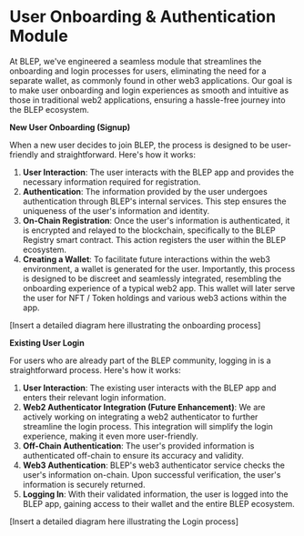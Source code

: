 # User Onboarding & Authentication Module

At BLEP, we've engineered a seamless module that streamlines the onboarding and login processes for users, eliminating the need for a separate wallet, as commonly found in other web3 applications. Our goal is to make user onboarding and login experiences as smooth and intuitive as those in traditional web2 applications, ensuring a hassle-free journey into the BLEP ecosystem.

**New User Onboarding (Signup)**

When a new user decides to join BLEP, the process is designed to be user-friendly and straightforward. Here's how it works:

1. **User Interaction**: The user interacts with the BLEP app and provides the necessary information required for registration.
2. **Authentication**: The information provided by the user undergoes authentication through BLEP's internal services. This step ensures the uniqueness of the user's information and identity.
3. **On-Chain Registration**: Once the user's information is authenticated, it is encrypted and relayed to the blockchain, specifically to the BLEP Registry smart contract. This action registers the user within the BLEP ecosystem.
4. **Creating a Wallet**: To facilitate future interactions within the web3 environment, a wallet is generated for the user. Importantly, this process is designed to be discreet and seamlessly integrated, resembling the onboarding experience of a typical web2 app. This wallet will later serve the user for NFT / Token holdings and various web3 actions within the app.

\[Insert a detailed diagram here illustrating the onboarding process]

**Existing User Login**

For users who are already part of the BLEP community, logging in is a straightforward process. Here's how it works:

1. **User Interaction**: The existing user interacts with the BLEP app and enters their relevant login information.
2. **Web2 Authenticator Integration (Future Enhancement)**: We are actively working on integrating a web2 authenticator to further streamline the login process. This integration will simplify the login experience, making it even more user-friendly.
3. **Off-Chain Authentication**: The user's provided information is authenticated off-chain to ensure its accuracy and validity.
4. **Web3 Authentication**: BLEP's web3 authenticator service checks the user's information on-chain. Upon successful verification, the user's information is securely returned.
5. **Logging In**: With their validated information, the user is logged into the BLEP app, gaining access to their wallet and the entire BLEP ecosystem.

\[Insert a detailed diagram here illustrating the Login process]
